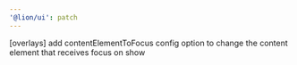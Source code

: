 ```yaml
---
'@lion/ui': patch
---
```


[overlays] add contentElementToFocus config option to change the content element that receives focus on show
